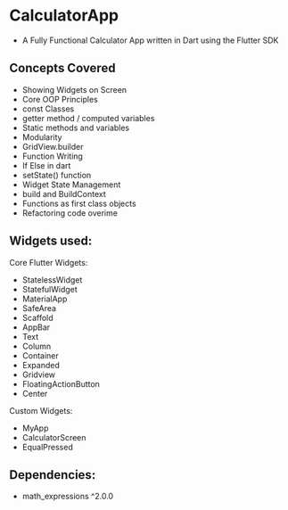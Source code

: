 # CalculatorApp

- A Fully Functional Calculator App written in Dart using the Flutter SDK

## Concepts Covered

- Showing Widgets on Screen
- Core OOP Principles
- const Classes
- getter method / computed variables
- Static methods and variables
- Modularity
- GridView.builder
- Function Writing
- If Else in dart
- setState() function
- Widget State Management
- build and BuildContext
- Functions as first class objects
- Refactoring code overime

## Widgets used:

Core Flutter Widgets:

- StatelessWidget
- StatefulWidget
- MaterialApp
- SafeArea
- Scaffold
- AppBar
- Text
- Column
- Container
- Expanded
- Gridview
- FloatingActionButton
- Center

Custom Widgets:

- MyApp
- CalculatorScreen
- EqualPressed


## Dependencies:

- math_expressions ^2.0.0